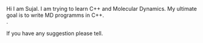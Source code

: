 Hi I am Sujal. I am trying to learn C++ and Molecular Dynamics. My ultimate goal is to write MD programms in C++. <br>.

If you have any suggestion please tell.
